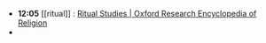 - **12:05** [[ritual]] :  [Ritual Studies | Oxford Research Encyclopedia of Religion](https://oxfordre.com/religion/display/10.1093/acrefore/9780199340378.001.0001/acrefore-9780199340378-e-21?d=%2F10.1093%2Facrefore%2F9780199340378.001.0001%2Facrefore-9780199340378-e-21&p=emailA0YCZ6xUADKSk)
-
